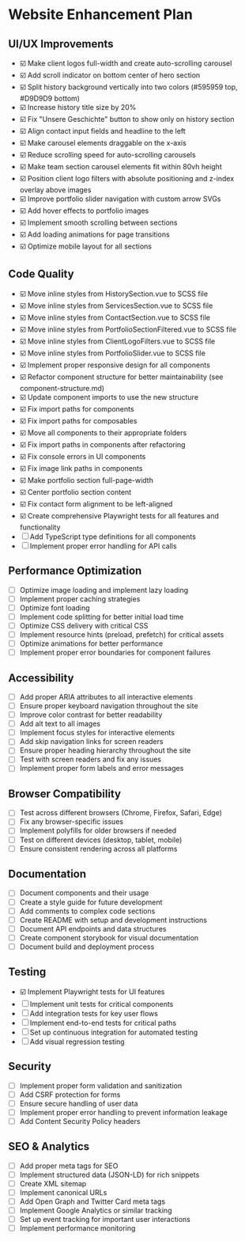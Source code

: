 # Website Enhancement Plan

## UI/UX Improvements
- ☑️ Make client logos full-width and create auto-scrolling carousel
- ☑️ Add scroll indicator on bottom center of hero section
- ☑️ Split history background vertically into two colors (#595959 top, #D9D9D9 bottom)
- ☑️ Increase history title size by 20%
- ☑️ Fix "Unsere Geschichte" button to show only on history section
- ☑️ Align contact input fields and headline to the left
- ☑️ Make carousel elements draggable on the x-axis
- ☑️ Reduce scrolling speed for auto-scrolling carousels
- ☑️ Make team section carousel elements fit within 80vh height
- ☑️ Position client logo filters with absolute positioning and z-index overlay above images
- ☑️ Improve portfolio slider navigation with custom arrow SVGs
- ☑️ Add hover effects to portfolio images
- ☑️ Implement smooth scrolling between sections
- ☑️ Add loading animations for page transitions
- ☑️ Optimize mobile layout for all sections

## Code Quality
- ☑️ Move inline styles from HistorySection.vue to SCSS file
- ☑️ Move inline styles from ServicesSection.vue to SCSS file
- ☑️ Move inline styles from ContactSection.vue to SCSS file
- ☑️ Move inline styles from PortfolioSectionFiltered.vue to SCSS file
- ☑️ Move inline styles from ClientLogoFilters.vue to SCSS file
- ☑️ Move inline styles from PortfolioSlider.vue to SCSS file
- ☑️ Implement proper responsive design for all components
- ☑️ Refactor component structure for better maintainability (see component-structure.md)
- ☑️ Update component imports to use the new structure
- ☑️ Fix import paths for components
- ☑️ Fix import paths for composables
- ☑️ Move all components to their appropriate folders
- ☑️ Fix import paths in components after refactoring
- ☑️ Fix console errors in UI components
- ☑️ Fix image link paths in components
- ☑️ Make portfolio section full-page-width
- ☑️ Center portfolio section content
- ☑️ Fix contact form alignment to be left-aligned
- ☑️ Create comprehensive Playwright tests for all features and functionality
- ☐ Add TypeScript type definitions for all components
- ☐ Implement proper error handling for API calls

## Performance Optimization
- ☐ Optimize image loading and implement lazy loading
- ☐ Implement proper caching strategies
- ☐ Optimize font loading
- ☐ Implement code splitting for better initial load time
- ☐ Optimize CSS delivery with critical CSS
- ☐ Implement resource hints (preload, prefetch) for critical assets
- ☐ Optimize animations for better performance
- ☐ Implement proper error boundaries for component failures

## Accessibility
- ☐ Add proper ARIA attributes to all interactive elements
- ☐ Ensure proper keyboard navigation throughout the site
- ☐ Improve color contrast for better readability
- ☐ Add alt text to all images
- ☐ Implement focus styles for interactive elements
- ☐ Add skip navigation links for screen readers
- ☐ Ensure proper heading hierarchy throughout the site
- ☐ Test with screen readers and fix any issues
- ☐ Implement proper form labels and error messages

## Browser Compatibility
- ☐ Test across different browsers (Chrome, Firefox, Safari, Edge)
- ☐ Fix any browser-specific issues
- ☐ Implement polyfills for older browsers if needed
- ☐ Test on different devices (desktop, tablet, mobile)
- ☐ Ensure consistent rendering across all platforms

## Documentation
- ☐ Document components and their usage
- ☐ Create a style guide for future development
- ☐ Add comments to complex code sections
- ☐ Create README with setup and development instructions
- ☐ Document API endpoints and data structures
- ☐ Create component storybook for visual documentation
- ☐ Document build and deployment process

## Testing
- ☑️ Implement Playwright tests for UI features
- ☐ Implement unit tests for critical components
- ☐ Add integration tests for key user flows
- ☐ Implement end-to-end tests for critical paths
- ☐ Set up continuous integration for automated testing
- ☐ Add visual regression testing

## Security
- ☐ Implement proper form validation and sanitization
- ☐ Add CSRF protection for forms
- ☐ Ensure secure handling of user data
- ☐ Implement proper error handling to prevent information leakage
- ☐ Add Content Security Policy headers

## SEO & Analytics
- ☐ Add proper meta tags for SEO
- ☐ Implement structured data (JSON-LD) for rich snippets
- ☐ Create XML sitemap
- ☐ Implement canonical URLs
- ☐ Add Open Graph and Twitter Card meta tags
- ☐ Implement Google Analytics or similar tracking
- ☐ Set up event tracking for important user interactions
- ☐ Implement performance monitoring
